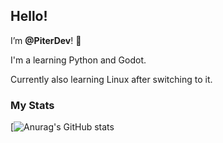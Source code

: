 
## Hello!
I’m **@PiterDev**! 👋 

I'm a learning Python and Godot.

Currently also learning Linux after switching to it.

### My Stats
[![Anurag's GitHub stats](https://github-readme-stats.vercel.app/api?username=PiterDev&show_icons=true&theme=tokyonight)

<!---
PewolfP/PewolfP is a ✨ special ✨ repository because its `README.md` (this file) appears on your GitHub profile.
You can click the Preview link to take a look at your changes.
--->
